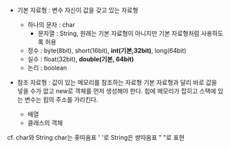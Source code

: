 - 기본 자료형 : 변수 자신이 값을 갖고 있는 자료형
	- 하나의 문자 : char 
		- 문자열 : String, 원래는 기본 자료형이 아니지만 기본 자료형처럼 사용하도록 허용
	- 정수 : byte(8bit), short(16bit), **int(기본,32bit)**, long(64bit)
	- 실수 : float(32bit), **double(기본, 64bit)**
	- 논리 : boolean
	
	
- 참조 자료형 : 값이 있는 메모리를 참조하는 자료형
		기본 자료형과 달리 바로 값을 넣을 수가 없고 new로 객체를 먼저 생성해야 한다.
		힙에 메모리가 잡히고 스택에 있는 변수는 힙의 주소를 가리킨다.
	- 배열
	- 클래스의 객체

cf. char와 String
char는 홋따옴표 ' '로
String은 쌍따옴표 " "로 표현

